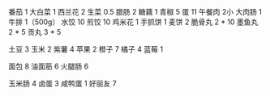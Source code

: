 番茄 1
大白菜 1
西兰花  2
生菜 0.5
腊肠 2
糖藕 1
青椒 5
蛋 11
午餐肉 2小
大肉肠 1
牛排 1（500g）
水饺 10
煎饺 10
鸡米花 1
手抓饼 1
麦饼 2
脆骨丸 2 * 10
墨鱼丸 2 * 5
贡丸 3 * 5

土豆 3
玉米 2
紫薯 4
苹果 2
橙子 7
橘子 4
蓝莓 1

面包 8
油面筋 6
火腿肠 6

玉米肠 4
卤蛋 3
咸鸭蛋 1
好丽友 7

